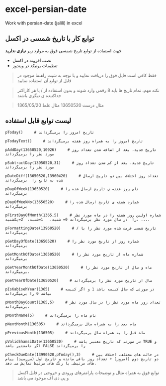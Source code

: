 #  excel-persian-date
Work with persian-date (jalili) in excel


## توابع کار با تاریخ شمسی در اکسل
جهت استفاده از توابع تاریخ شمسی فوق به موارد زیر **نیازی ندارید**
 - نصب اقزونه در اکسل
 - تنظیمات یونیکد در ویندوز

> فقط کافی است فایل فوق را دریافت نمایید و با توجه به شیت راهنما موجود در فایل از توابع آن استفاده نمایید

> نکته مهم، تمام تاریخ ها باید 8 رقمی وارد شوند و بدون استفاده از / یا هر کاراکتر جداکننده ی دیگری باشند

>مثال درست 13650520
>مثال غلط 1365/05/20


## لیست توابع قابل استفاده
```
pToday()     # تاریخ امروز را برمیگرداند

pTodayText()     # تاریخ امروز را به همراه روز هفته برمیگرداند

pAddDay(13650520,10926)     # تاریخ جدید، بعد از اضافه شدن تعداد روز مورد نظر را برمیگرداند

pSubtractDay(13950520,31)     # تاریخ جدید، بعد از کم شدن تعداد روز مورد نظر را برمیگرداند

pDateDiff(13650520,13960420)     # تعداد روز اختلاف بین دو تاریخ ارسال شده به تابع را  برمیگرداند

pDayOfWeek(13650520)     # نام روز هفته ی تاریخ ارسال شده را برمیگرداند

pDayOfWeekNo(13650520)     # شماره هفته ی تاریخ ارسال شده را برمیگرداند

pFirstDayOfMonth(1365,5)     # شماره اولین روز هفته را در ماه مورد نظر را  در سال مورد نظر برمیگرداند 0= شنبه،   1=شنبه،  2=یکشنبه، ....

pFormattingDate(13960520)     # تاریخ شمسی فرمت شده مورد نظر را با / برمیگرداند

pGetDayOfDate(13650520)     # شماره روز از تاریخ مورد نظر را برمیگرداند

pGetMonthOfDate(13650520)     # شماره ماه از تاریخ مورد نظر را برمیگرداند

pGetYearMonthOfDate(13650520)     # ماه و سال از تاریخ مورد نظر را برمیگرداند.

pGetYearOfDate(13650520)     # سال از تاریخ مورد نظر را برمیگرداند

pIsKabisehYear(1365)     # در صورتی که سال کبیسه باشد 1 و اگر کبیسه نباشد 0 را برمیگرداند

pMonthDayCount(1365,5)     # تعداد روز ماه مورد نظر را در سال مورد نظر برمیگرداند.

pMonthName(5)     # نام ماه را برمیگرداند

pNextMonth(136505)     # ماه بعد را به همراه سال برمیگرداند

pPreviousMonth(136505)     # ماه قبل را به همراه سال برمیگرداند

pValidShamsiDate(13650520)     # در صورتی که تاریخ معتبر باشد TRUE و اگر نامعتبر باشد FALSE را برمیگرداند

pCheckDueDate(13990520,pToday(),3)     # در حالت های مختلف، اختلاف بین دو تاریخ دوم (امروز) + تعداد روز باقی مانده و تاریخ اول (سررسید) پیام های مرتبطی با رنگ های مرتبط نمایش می دهد.

```
> توابع فوق به همراه مثال و توضیحات پارامترهای ورودی و خروجی در فایل اکسل و پی دی اف موجود می باشد

